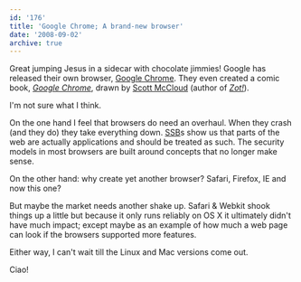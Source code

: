 ```yaml
---
id: '176'
title: 'Google Chrome; A brand-new browser'
date: '2008-09-02'
archive: true
---
```


Great jumping Jesus in a sidecar with chocolate jimmies! Google has released
their own browser, [Google Chrome](http://www.google.com/chrome/). They even
created a comic book,
[_Google Chrome_](https://www.google.com/googlebooks/chrome/), drawn by
[Scott McCloud](http://www.scottmccloud.com/) (author of
[_Zot!_](https://amzn.to/2DRHzoY)).

<!-- more -->

I'm not sure what I think.

On the one hand I feel that browsers do need an overhaul. When they crash (and
they do) they take everything down.
[SSB](http://en.wikipedia.org/wiki/Site_Specific_Browser)s show us that parts
of the web are actually applications and should be treated as such. The
security models in most browsers are built around concepts that no longer make
sense.

On the other hand: why create yet another browser? Safari, Firefox, IE and now
this one?

But maybe the market needs another shake up. Safari & Webkit shook things up a
little but because it only runs reliably on OS X it ultimately didn't have
much impact; except maybe as an example of how much a web page can look if the
browsers supported more features.

Either way, I can't wait till the Linux and Mac versions come out.

Ciao!

